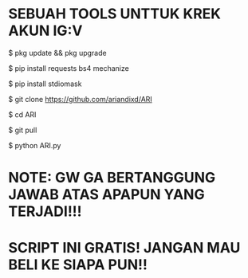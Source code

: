 # SEBUAH TOOLS UNTTUK KREK AKUN IG:V

$ pkg update && pkg upgrade

$ pip install requests bs4 mechanize

$ pip install stdiomask

$ git clone https://github.com/ariandixd/ARI

$ cd ARI

$ git pull

$ python ARI.py



# NOTE: GW GA BERTANGGUNG JAWAB ATAS APAPUN YANG TERJADI!!!

# SCRIPT INI GRATIS! JANGAN MAU BELI KE SIAPA PUN!!
